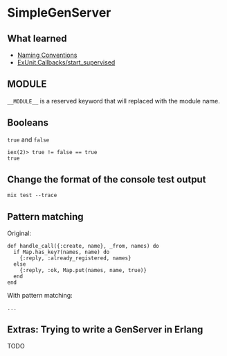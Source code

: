 # SimpleGenServer

## What learned

* [Naming Conventions](https://github.com/elixir-lang/elixir/blob/master/lib/elixir/pages/Naming%20Conventions.md)
* [ExUnit.Callbacks/start_supervised](https://hexdocs.pm/ex_unit/ExUnit.Callbacks.html#start_supervised/2)


## __MODULE__

`__MODULE__` is a reserved keyword that will replaced with the module name.

## Booleans

`true` and `false`

```
iex(2)> true != false == true
true
```

## Change the format of the console test output

```
mix test --trace
```

## Pattern matching

Original:

```
def handle_call({:create, name}, _from, names) do
  if Map.has_key?(names, name) do
    {:reply, :already_registered, names}
  else
    {:reply, :ok, Map.put(names, name, true)}
  end
end
```

With pattern matching:

```
...
```

## Extras: Trying to write a GenServer in Erlang

TODO
